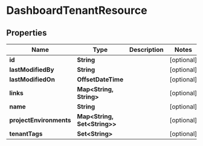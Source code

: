 

# DashboardTenantResource


## Properties

Name | Type | Description | Notes
------------ | ------------- | ------------- | -------------
**id** | **String** |  |  [optional]
**lastModifiedBy** | **String** |  |  [optional]
**lastModifiedOn** | **OffsetDateTime** |  |  [optional]
**links** | **Map&lt;String, String&gt;** |  |  [optional]
**name** | **String** |  |  [optional]
**projectEnvironments** | **Map&lt;String, Set&lt;String&gt;&gt;** |  |  [optional]
**tenantTags** | **Set&lt;String&gt;** |  |  [optional]




